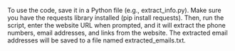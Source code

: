  To use the code, save it in a Python file (e.g., extract_info.py). Make sure you have the requests library installed (pip install requests). Then, run the script, enter the website URL when prompted, and it will extract the phone numbers, email addresses, and links from the website. The extracted email addresses will be saved to a file named extracted_emails.txt.
